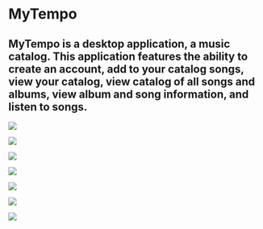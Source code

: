 # MyTempo
## MyTempo is a desktop application, a music catalog. This application features the ability to create an account, add to your catalog songs, view your catalog, view catalog of all songs and albums, view album and song information, and listen to songs.
![](sources/authorization.png)

![](sources/mytempo.png)

![](sources/user_songs.png)

![](sources/song_profile.png)

![](sources/songs_catalog.png)

![](sources/albums_catalog.png)

![](sources/album_profile.png)
